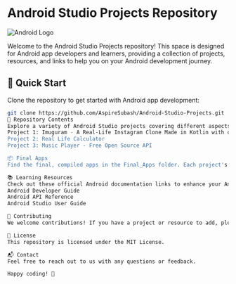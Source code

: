 # Android Studio Projects Repository

![Android Logo](https://developer.android.com/studio/images/studio-icon-stable.png)

Welcome to the Android Studio Projects repository! This space is designed for Android app developers and learners, providing a collection of projects, resources, and links to help you on your Android development journey.

## 🚀 Quick Start

Clone the repository to get started with Android app development:

```bash
git clone https://github.com/AspireSubash/Android-Studio-Projects.git
📂 Repository Contents
Explore a variety of Android Studio projects covering different aspects of app development. Feel free to use, modify, and learn from these projects:
Project 1: Imuguram - A Real-Life Instagram Clone Made in Kotlin with open source api's,
Project 2: Real Life Calculator
Project 3: Music Player - Free Open Source API

📦 Final Apps
Find the final, compiled apps in the Final_Apps folder. Each project's completed app is stored here for easy access.

📚 Learning Resources
Check out these official Android documentation links to enhance your Android development skills:
Android Developer Guide
Android API Reference
Android Studio User Guide

🤝 Contributing
We welcome contributions! If you have a project or resource to add, please follow our Contribution Guidelines.

📝 License
This repository is licensed under the MIT License.

📬 Contact
Feel free to reach out to us with any questions or feedback.

Happy coding! 🚀
```
